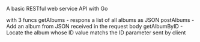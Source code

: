 A basic RESTful web service API with Go

with 3 funcs
getAlbums - respons a list of all albums as JSON
postAlbums - Add an album from JSON received in the request body
getAlbumByID - Locate the album whose ID value matchs the ID parameter sent by client
